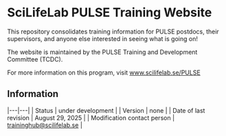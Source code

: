 # SciLifeLab PULSE Training Website

This repository consolidates training information for PULSE postdocs, their supervisors, and anyone else interested in seeing what is going on!

The website is maintained by the PULSE Training and Development Committee (TCDC).

For more information on this program, visit www.scilifelab.se/PULSE

## Information
|---|---|
| Status | under development |
| Version |  none |
| Date of last revision | August 29, 2025 |
| Modification contact person |  traininghub@scilifelab.se |
